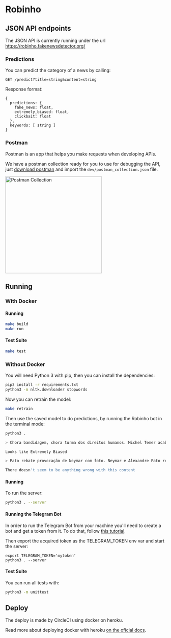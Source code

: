 # Robinho

## JSON API endpoints

The JSON API is currently running under the url https://robinho.fakenewsdetector.org/

### Predictions

You can predict the category of a news by calling:

`GET /predict?title=string&content=string`

Response format:

```
{
  predictions: {
    fake_news: float,
    extremely_biased: float,
    clickbait: float
  },
  keywords: [ string ]
}
```

### Postman

Postman is an app that helps you make requests when developing APIs.

We have a postman collection ready for you to use for debugging the API, just [download postman](https://www.getpostman.com/) and import the `dev/postman_collection.json` file.

<img width="303" alt="Postman Collection" src="https://user-images.githubusercontent.com/792201/34436375-8c11a10a-ec7c-11e7-8319-a567613701e4.png">

## Running

### With Docker

#### Running

```sh
make build
make run
```

#### Test Suite

```sh
make test
```

### Without Docker

You will need Python 3 with pip, then you can install the dependencies:

```sh
pip3 install -r requirements.txt
python3 -m nltk.downloader stopwords
```

Now you can retrain the model:

```sh
make retrain
```

Then use the saved model to do predictions, by running the Robinho bot in the terminal mode:

```sh
python3 .

> Chora bandidagem, chora turma dos direitos humanos. Michel Temer acaba de sancionar o projeto de lei aprovado pelo...

Looks like Extremely Biased

> Pato rebate provocação de Neymar com foto. Neymar e Alexandre Pato resolveram brincar com os cabelos um do outro...

There doesn't seem to be anything wrong with this content
```

#### Running

To run the server:

```sh
python3 . --server
```

#### Running the Telegram Bot

In order to run the Telegram Bot from your machine you'll need to create a bot and get a token from it.
To do that, follow [this tutorial](https://core.telegram.org/bots#6-botfather).

Then export the acquired token as the TELEGRAM_TOKEN env var and start the server:

```
export TELEGRAM_TOKEN='mytoken'
python3 . --server
```

#### Test Suite

You can run all tests with:

```sh
python3 -m unittest
```

## Deploy

The deploy is made by CircleCI using docker on heroku.

Read more about deploying docker with heroku [on the oficial docs](https://devcenter.heroku.com/articles/container-registry-and-runtime).
